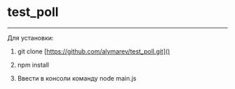 test_poll
===

-----------

Для установки:

1.  git clone [https://github.com/alymarev/test_poll.git]()

2.  npm install

3.  Ввести в консоли команду node main.js